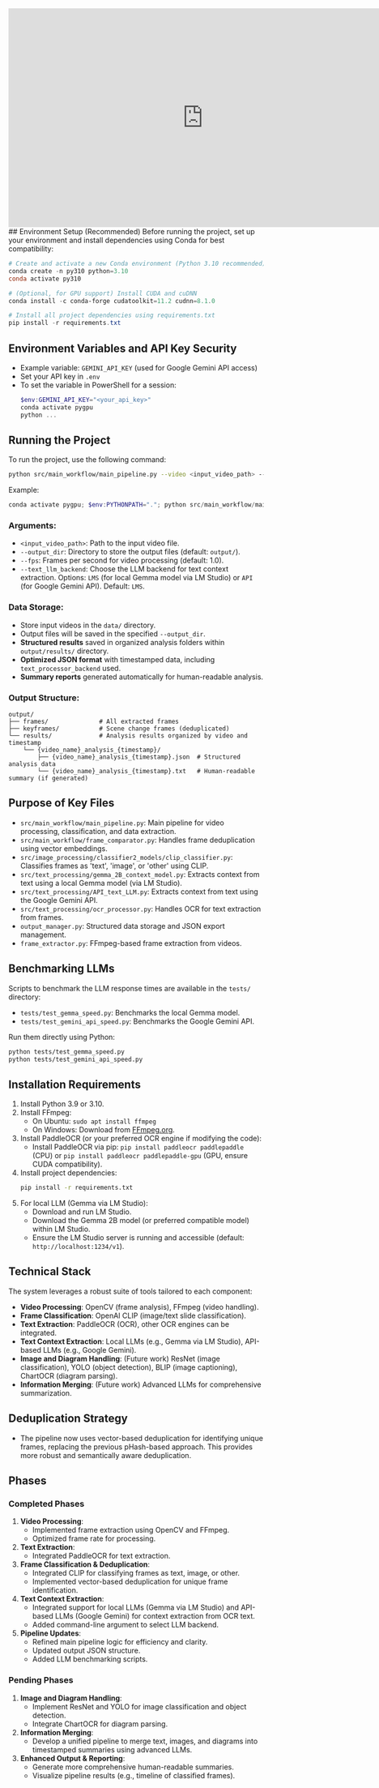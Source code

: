 <iframe width="768" height="432" src="https://miro.com/app/live-embed/uXjVItwHIT4=/?embedMode=view_only_without_ui&moveToViewport=-1575,21,4698,1410&embedId=394864167890" frameborder="0" scrolling="no" allow="fullscreen; clipboard-read; clipboard-write" allowfullscreen></iframe>
## Environment Setup (Recommended)
Before running the project, set up your environment and install dependencies using Conda for best compatibility:

```powershell
# Create and activate a new Conda environment (Python 3.10 recommended)
conda create -n py310 python=3.10
conda activate py310

# (Optional, for GPU support) Install CUDA and cuDNN
conda install -c conda-forge cudatoolkit=11.2 cudnn=8.1.0

# Install all project dependencies using requirements.txt
pip install -r requirements.txt
```
## Environment Variables and API Key Security
- Example variable: `GEMINI_API_KEY` (used for Google Gemini API access)
- Set your API key in `.env` 
- To set the variable in PowerShell for a session:
  ```powershell
  $env:GEMINI_API_KEY="<your_api_key>"
  conda activate pygpu
  python ...
  ```
## Running the Project
To run the project, use the following command:
```bash
python src/main_workflow/main_pipeline.py --video <input_video_path> --output_dir <output_directory> --fps <frames_per_second> --text_llm_backend <LMS_or_API>
```
Example:
```powershell
conda activate pygpu; $env:PYTHONPATH="."; python src/main_workflow/main_pipeline.py --video data/test_files/test-1.mp4 --output_dir output --fps 1.0 --text_llm_backend LMS
```

### Arguments:
- `<input_video_path>`: Path to the input video file.
- `--output_dir`: Directory to store the output files (default: `output/`).
- `--fps`: Frames per second for video processing (default: 1.0).
- `--text_llm_backend`: Choose the LLM backend for text context extraction. Options: `LMS` (for local Gemma model via LM Studio) or `API` (for Google Gemini API). Default: `LMS`.

### Data Storage:
- Store input videos in the `data/` directory.
- Output files will be saved in the specified `--output_dir`.
- **Structured results** saved in organized analysis folders within `output/results/` directory.
- **Optimized JSON format** with timestamped data, including `text_processor_backend` used.
- **Summary reports** generated automatically for human-readable analysis.

### Output Structure:
```
output/
├── frames/              # All extracted frames
├── keyframes/           # Scene change frames (deduplicated)
└── results/             # Analysis results organized by video and timestamp
    └── {video_name}_analysis_{timestamp}/
        ├── {video_name}_analysis_{timestamp}.json  # Structured analysis data
        └── {video_name}_analysis_{timestamp}.txt   # Human-readable summary (if generated)
```

## Purpose of Key Files
- `src/main_workflow/main_pipeline.py`: Main pipeline for video processing, classification, and data extraction.
- `src/main_workflow/frame_comparator.py`: Handles frame deduplication using vector embeddings.
- `src/image_processing/classifier2_models/clip_classifier.py`: Classifies frames as 'text', 'image', or 'other' using CLIP.
- `src/text_processing/gemma_2B_context_model.py`: Extracts context from text using a local Gemma model (via LM Studio).
- `src/text_processing/API_text_LLM.py`: Extracts context from text using the Google Gemini API.
- `src/text_processing/ocr_processor.py`: Handles OCR for text extraction from frames.
- `output_manager.py`: Structured data storage and JSON export management.
- `frame_extractor.py`: FFmpeg-based frame extraction from videos.

## Benchmarking LLMs
Scripts to benchmark the LLM response times are available in the `tests/` directory:
- `tests/test_gemma_speed.py`: Benchmarks the local Gemma model.
- `tests/test_gemini_api_speed.py`: Benchmarks the Google Gemini API.

Run them directly using Python:
```bash
python tests/test_gemma_speed.py
python tests/test_gemini_api_speed.py
```

## Installation Requirements
1. Install Python 3.9 or 3.10.
2. Install FFmpeg:
   - On Ubuntu: `sudo apt install ffmpeg`
   - On Windows: Download from [FFmpeg.org](https://ffmpeg.org/).
3. Install PaddleOCR (or your preferred OCR engine if modifying the code):
   - Install PaddleOCR via pip: `pip install paddleocr paddlepaddle` (CPU) or `pip install paddleocr paddlepaddle-gpu` (GPU, ensure CUDA compatibility).
4. Install project dependencies:
   ```bash
   pip install -r requirements.txt
   ```
5. For local LLM (Gemma via LM Studio):
   - Download and run LM Studio.
   - Download the Gemma 2B model (or preferred compatible model) within LM Studio.
   - Ensure the LM Studio server is running and accessible (default: `http://localhost:1234/v1`).

## Technical Stack
The system leverages a robust suite of tools tailored to each component:
- **Video Processing**: OpenCV (frame analysis), FFmpeg (video handling).
- **Frame Classification**: OpenAI CLIP (image/text slide classification).
- **Text Extraction**: PaddleOCR (OCR), other OCR engines can be integrated.
- **Text Context Extraction**: Local LLMs (e.g., Gemma via LM Studio), API-based LLMs (e.g., Google Gemini).
- **Image and Diagram Handling**: (Future work) ResNet (image classification), YOLO (object detection), BLIP (image captioning), ChartOCR (diagram parsing).
- **Information Merging**: (Future work) Advanced LLMs for comprehensive summarization.

## Deduplication Strategy
- The pipeline now uses vector-based deduplication for identifying unique frames, replacing the previous pHash-based approach. This provides more robust and semantically aware deduplication.

## Phases
### Completed Phases
1. **Video Processing**:
   - Implemented frame extraction using OpenCV and FFmpeg.
   - Optimized frame rate for processing.
2. **Text Extraction**:
   - Integrated PaddleOCR for text extraction.
3. **Frame Classification & Deduplication**:
   - Integrated CLIP for classifying frames as text, image, or other.
   - Implemented vector-based deduplication for unique frame identification.
4. **Text Context Extraction**:
   - Integrated support for local LLMs (Gemma via LM Studio) and API-based LLMs (Google Gemini) for context extraction from OCR text.
   - Added command-line argument to select LLM backend.
5. **Pipeline Updates**:
   - Refined main pipeline logic for efficiency and clarity.
   - Updated output JSON structure.
   - Added LLM benchmarking scripts.

### Pending Phases
1. **Image and Diagram Handling**:
   - Implement ResNet and YOLO for image classification and object detection.
   - Integrate ChartOCR for diagram parsing.
2. **Information Merging**:
   - Develop a unified pipeline to merge text, images, and diagrams into timestamped summaries using advanced LLMs.
3. **Enhanced Output & Reporting**:
   - Generate more comprehensive human-readable summaries.
   - Visualize pipeline results (e.g., timeline of classified frames).

